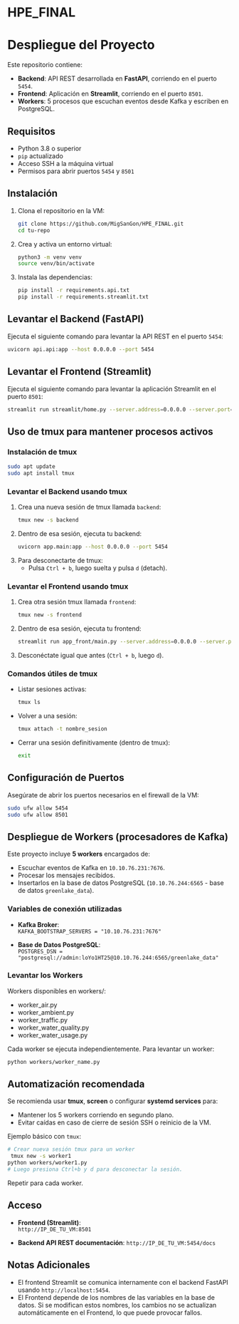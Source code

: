 # HPE_FINAL

# Despliegue del Proyecto

Este repositorio contiene:

- **Backend**: API REST desarrollada en **FastAPI**, corriendo en el puerto `5454`.
- **Frontend**: Aplicación en **Streamlit**, corriendo en el puerto `8501`.
- **Workers**: 5 procesos que escuchan eventos desde Kafka y escriben en PostgreSQL.

## Requisitos

- Python 3.8 o superior
- `pip` actualizado
- Acceso SSH a la máquina virtual
- Permisos para abrir puertos `5454` y `8501`

## Instalación

1. Clona el repositorio en la VM:
   ```bash
   git clone https://github.com/MigSanGon/HPE_FINAL.git
   cd tu-repo
   ```

2. Crea y activa un entorno virtual:
   ```bash
   python3 -m venv venv
   source venv/bin/activate
   ```

3. Instala las dependencias:
   ```bash
   pip install -r requirements.api.txt
   pip install -r requirements.streamlit.txt
   ```

## Levantar el Backend (FastAPI)

Ejecuta el siguiente comando para levantar la API REST en el puerto `5454`:
```bash
uvicorn api.api:app --host 0.0.0.0 --port 5454
```

## Levantar el Frontend (Streamlit)

Ejecuta el siguiente comando para levantar la aplicación Streamlit en el puerto `8501`:
```bash
streamlit run streamlit/home.py --server.address=0.0.0.0 --server.port=8501
```
## Uso de tmux para mantener procesos activos

### Instalación de tmux
```bash
sudo apt update
sudo apt install tmux
```

### Levantar el Backend usando tmux

1. Crea una nueva sesión de tmux llamada `backend`:
   ```bash
   tmux new -s backend
   ```
2. Dentro de esa sesión, ejecuta tu backend:
   ```bash
   uvicorn app.main:app --host 0.0.0.0 --port 5454
   ```
3. Para desconectarte de tmux:
   - Pulsa `Ctrl + b`, luego suelta y pulsa `d` (detach).

### Levantar el Frontend usando tmux

1. Crea otra sesión tmux llamada `frontend`:
   ```bash
   tmux new -s frontend
   ```
2. Dentro de esa sesión, ejecuta tu frontend:
   ```bash
   streamlit run app_front/main.py --server.address=0.0.0.0 --server.port=8501
   ```
3. Desconéctate igual que antes (`Ctrl + b`, luego `d`).

### Comandos útiles de tmux

- Listar sesiones activas:
  ```bash
  tmux ls
  ```

- Volver a una sesión:
  ```bash
  tmux attach -t nombre_sesion
  ```

- Cerrar una sesión definitivamente (dentro de tmux):
  ```bash
  exit
  ```


## Configuración de Puertos

Asegúrate de abrir los puertos necesarios en el firewall de la VM:

```bash
sudo ufw allow 5454
sudo ufw allow 8501
```

## Despliegue de Workers (procesadores de Kafka)

Este proyecto incluye **5 workers** encargados de:

- Escuchar eventos de Kafka en `10.10.76.231:7676`.
- Procesar los mensajes recibidos.
- Insertarlos en la base de datos PostgreSQL (`10.10.76.244:6565` - base de datos `greenlake_data`).

### Variables de conexión utilizadas

- **Kafka Broker**:  
  `KAFKA_BOOTSTRAP_SERVERS = "10.10.76.231:7676"`

- **Base de Datos PostgreSQL**:  
  `POSTGRES_DSN = "postgresql://admin:loYo1HT25@10.10.76.244:6565/greenlake_data"`

### Levantar los Workers
Workers disponibles en workers/:

- worker_air.py
- worker_ambient.py
- worker_traffic.py
- worker_water_quality.py
- worker_water_usage.py

Cada worker se ejecuta independientemente. Para levantar un worker:

```bash
python workers/worker_name.py
```

## Automatización recomendada

Se recomienda usar **tmux**, **screen** o configurar **systemd services** para:

- Mantener los 5 workers corriendo en segundo plano.
- Evitar caídas en caso de cierre de sesión SSH o reinicio de la VM.

Ejemplo básico con `tmux`:

```bash
# Crear nueva sesión tmux para un worker
 tmux new -s worker1
python workers/worker1.py
# Luego presiona Ctrl+b y d para desconectar la sesión.
```

Repetir para cada worker.

## Acceso

- **Frontend (Streamlit)**:  
  `http://IP_DE_TU_VM:8501`

- **Backend API REST documentación**: 
  `http://IP_DE_TU_VM:5454/docs`

## Notas Adicionales

- El frontend Streamlit se comunica internamente con el backend FastAPI usando `http://localhost:5454`.
- El Frontend depende de los nombres de las variables en la base de datos. Si se modifican estos nombres, los cambios no se actualizan automáticamente en el Frontend, lo que puede provocar fallos.


